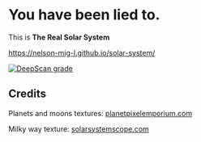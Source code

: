 # You have been lied to.

This is **The Real Solar System**

https://nelson-mig-l.github.io/solar-system/

[![DeepScan grade](https://deepscan.io/api/projects/3055/branches/24485/badge/grade.svg)](https://deepscan.io/dashboard#view=project&pid=3055&bid=24485)

## Credits

Planets and moons textures: [planetpixelemporium.com](http://planetpixelemporium.com/planets.html)

Milky way texture: [solarsystemscope.com](https://www.solarsystemscope.com/textures/)
